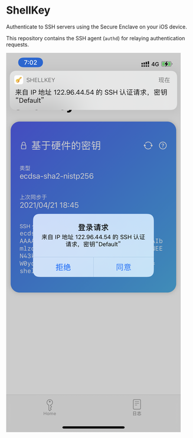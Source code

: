 # ShellKey

Authenticate to SSH servers using the Secure Enclave on your iOS device.

This repository contains the SSH agent (`authd`) for relaying authentication requests.

![Screenshot](res/screenshot.png)
